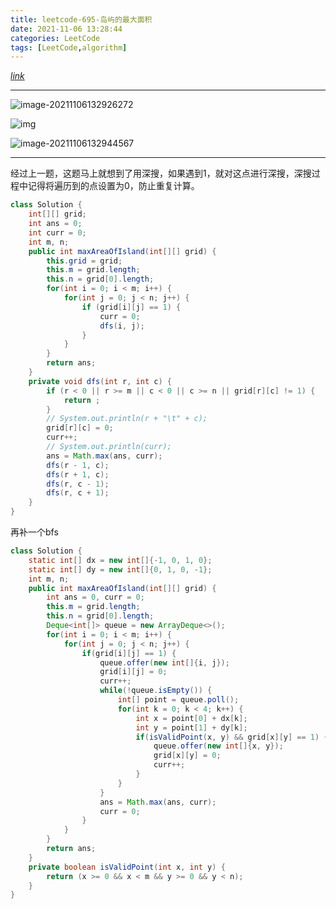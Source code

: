 ```yaml
---
title: leetcode-695-岛屿的最大面积
date: 2021-11-06 13:28:44
categories: LeetCode
tags: [LeetCode,algorithm]
---
```


[$link$](https://leetcode-cn.com/problems/max-area-of-island/)

<hr/>

![image-20211106132926272](https://gitee.com/cao_ziqiang/img/raw/master/20211106132926.png)

![img](https://gitee.com/cao_ziqiang/img/raw/master/20211106132934.jpeg)

![image-20211106132944567](https://gitee.com/cao_ziqiang/img/raw/master/20211106132944.png)

<hr/>

经过上一题，这题马上就想到了用深搜，如果遇到1，就对这点进行深搜，深搜过程中记得将遍历到的点设置为0，防止重复计算。

```java
class Solution {
    int[][] grid;
    int ans = 0;
    int curr = 0;
    int m, n;
    public int maxAreaOfIsland(int[][] grid) {
        this.grid = grid;
        this.m = grid.length;
        this.n = grid[0].length;
        for(int i = 0; i < m; i++) {
            for(int j = 0; j < n; j++) {
                if (grid[i][j] == 1) {
                    curr = 0;
                    dfs(i, j);
                }
            }
        }
        return ans;
    }
    private void dfs(int r, int c) {
        if (r < 0 || r >= m || c < 0 || c >= n || grid[r][c] != 1) {
            return ;
        }
        // System.out.println(r + "\t" + c);
        grid[r][c] = 0;
        curr++;
        // System.out.println(curr);
        ans = Math.max(ans, curr);
        dfs(r - 1, c);
        dfs(r + 1, c);
        dfs(r, c - 1);
        dfs(r, c + 1);
    }
}
```

再补一个bfs

```java
class Solution {
    static int[] dx = new int[]{-1, 0, 1, 0};
    static int[] dy = new int[]{0, 1, 0, -1};
    int m, n;
    public int maxAreaOfIsland(int[][] grid) {
        int ans = 0, curr = 0;
        this.m = grid.length;
        this.n = grid[0].length;
        Deque<int[]> queue = new ArrayDeque<>();
        for(int i = 0; i < m; i++) {
            for(int j = 0; j < n; j++) {
                if(grid[i][j] == 1) {
                    queue.offer(new int[]{i, j});
                    grid[i][j] = 0;
                    curr++;
                    while(!queue.isEmpty()) {
                        int[] point = queue.poll();
                        for(int k = 0; k < 4; k++) {
                            int x = point[0] + dx[k];
                            int y = point[1] + dy[k];
                            if(isValidPoint(x, y) && grid[x][y] == 1) {
                                queue.offer(new int[]{x, y});
                                grid[x][y] = 0;
                                curr++;
                            }
                        }
                    }
                    ans = Math.max(ans, curr);
                    curr = 0;
                }
            }
        }
        return ans;
    }
    private boolean isValidPoint(int x, int y) {
        return (x >= 0 && x < m && y >= 0 && y < n);
    }
}
```

